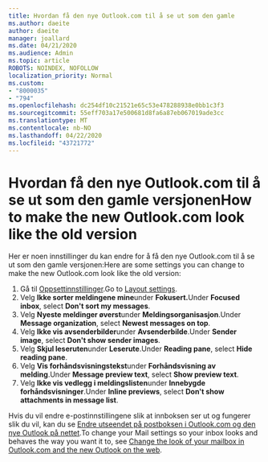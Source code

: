 ```yaml
---
title: Hvordan få den nye Outlook.com til å se ut som den gamle
ms.author: daeite
author: daeite
manager: joallard
ms.date: 04/21/2020
ms.audience: Admin
ms.topic: article
ROBOTS: NOINDEX, NOFOLLOW
localization_priority: Normal
ms.custom:
- "8000035"
- "794"
ms.openlocfilehash: dc254df10c21521e65c53e478288938e0bb1c3f3
ms.sourcegitcommit: 55eff703a17e500681d8fa6a87eb067019ade3cc
ms.translationtype: MT
ms.contentlocale: nb-NO
ms.lasthandoff: 04/22/2020
ms.locfileid: "43721772"
---
```

# <a name="how-to-make-the-new-outlookcom-look-like-the-old-version"></a><span data-ttu-id="96703-102">Hvordan få den nye Outlook.com til å se ut som den gamle versjonen</span><span class="sxs-lookup"><span data-stu-id="96703-102">How to make the new Outlook.com look like the old version</span></span>

<span data-ttu-id="96703-103">Her er noen innstillinger du kan endre for å få den nye Outlook.com til å se ut som den gamle versjonen:</span><span class="sxs-lookup"><span data-stu-id="96703-103">Here are some settings you can change to make the new Outlook.com look like the old version:</span></span>

1. <span data-ttu-id="96703-104">Gå til [Oppsettinnstillinger](https://outlook.live.com/mail/options/mail/layout).</span><span class="sxs-lookup"><span data-stu-id="96703-104">Go to [Layout settings](https://outlook.live.com/mail/options/mail/layout).</span></span>
1. <span data-ttu-id="96703-105">Velg **Ikke sorter meldingene mine**under **Fokusert.**</span><span class="sxs-lookup"><span data-stu-id="96703-105">Under **Focused inbox**, select **Don't sort my messages**.</span></span>
1. <span data-ttu-id="96703-106">Velg **Nyeste meldinger øverst**under **Meldingsorganisasjon**.</span><span class="sxs-lookup"><span data-stu-id="96703-106">Under **Message organization**, select **Newest messages on top**.</span></span>
1. <span data-ttu-id="96703-107">Velg **Ikke vis avsenderbilder**under **Avsenderbilde**.</span><span class="sxs-lookup"><span data-stu-id="96703-107">Under **Sender image**, select **Don't show sender images**.</span></span>
1. <span data-ttu-id="96703-108">Velg **Skjul leseruten**under **Leserute**.</span><span class="sxs-lookup"><span data-stu-id="96703-108">Under **Reading pane**, select **Hide reading pane**.</span></span>
1. <span data-ttu-id="96703-109">Velg **Vis forhåndsvisningstekst**under **Forhåndsvisning av melding**.</span><span class="sxs-lookup"><span data-stu-id="96703-109">Under **Message preview text**, select **Show preview text**.</span></span>
1. <span data-ttu-id="96703-110">Velg **Ikke vis vedlegg i meldingslisten**under **Innebygde forhåndsvisninger**.</span><span class="sxs-lookup"><span data-stu-id="96703-110">Under **Inline previews**, select **Don't show attachments in message list**.</span></span>

<span data-ttu-id="96703-111">Hvis du vil endre e-postinnstillingene slik at innboksen ser ut og fungerer slik du vil, kan du se [Endre utseendet på postboksen i Outlook.com og den nye Outlook på nettet](https://support.office.com/article/b41c2ecb-f23c-42b3-b7f8-659646d5e58c?wt.mc_id=Office_Outlook_com_Alchemy).</span><span class="sxs-lookup"><span data-stu-id="96703-111">To change your Mail settings so your inbox looks and behaves the way you want it to, see [Change the look of your mailbox in Outlook.com and the new Outlook on the web](https://support.office.com/article/b41c2ecb-f23c-42b3-b7f8-659646d5e58c?wt.mc_id=Office_Outlook_com_Alchemy).</span></span>